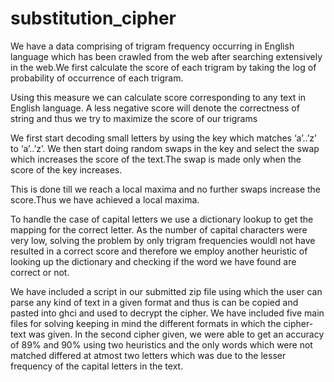 # substitution_cipher


We have a data comprising of trigram frequency occurring in English language which has been crawled from the web after searching extensively in the web.We first calculate the score  of each trigram by taking the log of probability of occurrence of each trigram.

Using this measure we can calculate score corresponding to any text in English language. A less negative score will denote the correctness of string and thus we try to maximize the score of our trigrams

We first start decoding small letters by using the key which matches ‘a’..’z’ to ‘a’..’z’. We then start doing random swaps in the key and select the swap which increases the score of the text.The swap is made only when the score of the key increases.

This is done till we reach a local maxima and no further swaps increase the score.Thus we have achieved  a local maxima.

To handle the case of capital letters we use a dictionary lookup to get the mapping for the correct letter. As the number of capital characters were very low, solving the problem by only trigram frequencies wouldl not have resulted in a correct score and therefore we employ another heuristic of looking up the dictionary and checking if the word we have found are correct or not.



We have included a script in our submitted zip file using which the user can parse any kind of text in a given format and thus is can be copied and pasted into ghci and used to decrypt the cipher.  We have included five main files for solving keeping in mind the different formats in which the cipher-text was given. In the second cipher given, we were able to get an accuracy of 89% and 90% using two heuristics and the only words which were not matched differed at atmost two letters which was due to the lesser frequency of the capital letters in the text.

